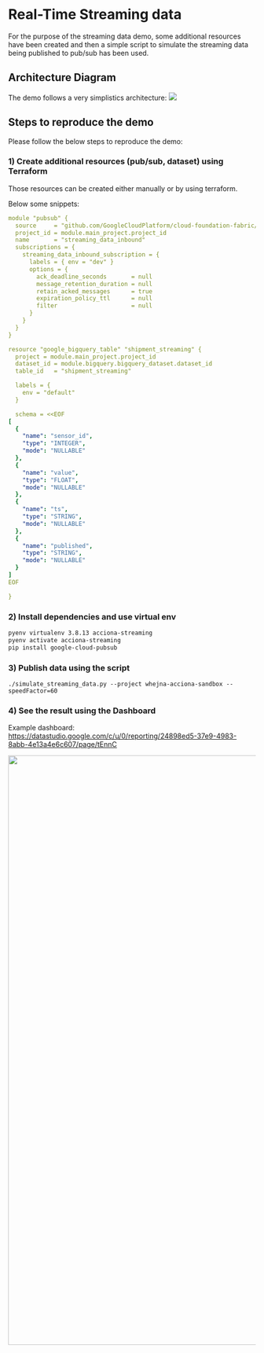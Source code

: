 # Real-Time Streaming data
For the purpose of the streaming data demo, some additional resources have been created and then a simple script to simulate the streaming data being published to pub/sub has been used.

## Architecture Diagram
The demo follows a very simplistics architecture:
<img src="../docs/streaming_data_diagram.svg" widht="1200">

## Steps to reproduce the demo
Please follow the below steps to reproduce the demo:

### 1) Create additional resources (pub/sub, dataset) using Terraform
Those resources can be created either manually or by using terraform. 

Below some snippets:

```yaml
module "pubsub" {
  source     = "github.com/GoogleCloudPlatform/cloud-foundation-fabric/modules/pubsub"
  project_id = module.main_project.project_id
  name       = "streaming_data_inbound"
  subscriptions = {
    streaming_data_inbound_subscription = {
      labels = { env = "dev" }
      options = {
        ack_deadline_seconds       = null
        message_retention_duration = null
        retain_acked_messages      = true
        expiration_policy_ttl      = null
        filter                     = null
      }
    }
  }
}

resource "google_bigquery_table" "shipment_streaming" {
  project = module.main_project.project_id
  dataset_id = module.bigquery.bigquery_dataset.dataset_id
  table_id   = "shipment_streaming"

  labels = {
    env = "default"
  }

  schema = <<EOF
[
  {
    "name": "sensor_id",
    "type": "INTEGER",
    "mode": "NULLABLE"
  },
  {
    "name": "value",
    "type": "FLOAT",
    "mode": "NULLABLE"
  },
  {
    "name": "ts",
    "type": "STRING",
    "mode": "NULLABLE"
  },
  {
    "name": "published",
    "type": "STRING",
    "mode": "NULLABLE"
  }
]
EOF

}
```

### 2) Install dependencies and use virtual env
```bash
pyenv virtualenv 3.8.13 acciona-streaming
pyenv activate acciona-streaming
pip install google-cloud-pubsub 
```

### 3) Publish data using the script
```
./simulate_streaming_data.py --project whejna-acciona-sandbox --speedFactor=60
```

### 4) See the result using the Dashboard
Example dashboard: 
https://datastudio.google.com/c/u/0/reporting/24898ed5-37e9-4983-8abb-4e13a4e6c607/page/tEnnC

<img src="../docs/streaming_dash_screenshot.png" width="1200">
